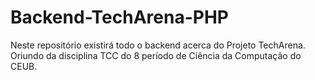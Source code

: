 # Backend-TechArena-PHP
Neste repositório existirá todo o backend acerca do Projeto TechArena. Oriundo da disciplina TCC do 8 período de Ciência da Computação do CEUB.
